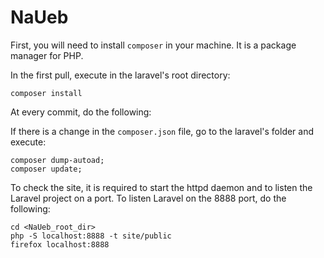 # NaUeb

First, you will need to install `composer` in your machine. It is a package manager for PHP.

In the first pull, execute in the laravel's root directory:
```
composer install
```

At every commit, do the following:

If there is a change in the `composer.json` file, go to the laravel's folder and execute:
```
composer dump-autoad;
composer update;
```

To check the site, it is required to start the httpd daemon and to listen the Laravel project on a port.
To listen Laravel on the 8888 port, do the following:
```
cd <NaUeb_root_dir>
php -S localhost:8888 -t site/public
firefox localhost:8888
```
